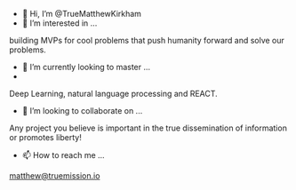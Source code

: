 - 👋 Hi, I’m @TrueMatthewKirkham
- 👀 I’m interested in ...

building MVPs for cool problems that push humanity forward and solve our problems.


- 🌱 I’m currently looking to master ...
- 
Deep Learning, natural language processing and REACT.


- 💞️ I’m looking to collaborate on ...

Any project you believe is important in the true dissemination of information or promotes liberty!


- 📫 How to reach me ...

matthew@truemission.io
